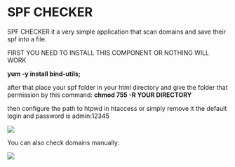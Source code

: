 #
# SPF CHECKER

SPF CHECKER it a very simple application that scan domains and save their spf into a file.

FIRST YOU NEED TO INSTALL THIS COMPONENT OR NOTHING WILL WORK

**yum -y install bind-utils;**

after that place your spf folder in your html directory and give the folder that permission by this command: **chmod 755 -R YOUR DIRECTORY**

then configure the path to htpwd in htaccess or simply remove it the default login and password is admin:12345

![](https://i.imgur.com/EA033Tr.png)

You can also check domains manually:
 
![](https://i.imgur.com/i7mstoD.png)
